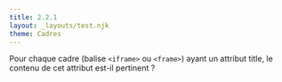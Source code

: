 ```yaml
---
title: 2.2.1
layout: _layouts/test.njk
theme: Cadres
---
```


Pour chaque cadre (balise `<iframe>` ou `<frame>`) ayant un attribut title, le contenu de cet attribut est-il pertinent ?